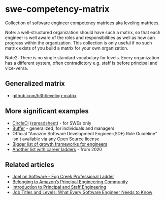 # swe-competency-matrix
Collection of software engineer competency matrices aka leveling matrices.

Note: a well-structured organization should have such a matrix, so that each engineer is well aware of the roles and responsibilities as well as how can progress within the organization. This collection is only useful if no such matrix exists of you build a matrix for your own organization.

Note2: There is no single standard vocabulary for levels. Every organization has a different system, often contradictory e.g. staff is before principal and vice-versa.

## Generalized matrix

* [github.com/h3h/leveling-matrix](https://h3h.github.io/leveling-matrix/)

## More significant examples

* [CircleCI](https://circleci.com/blog/why-we-re-designed-our-engineering-career-paths-at-circleci/) ([spreadsheet](https://docs.google.com/spreadsheets/d/131XZCEb8LoXqy79WWrhCX4sBnGhCM1nAIz4feFZJsEo/edit?gid=0)) - for SWEs only
* [Buffer](https://buffer.com/resources/career-framework/) - generalized, for individuals and managers
* Official "Amazon Software Development Engineer(SDE) Role Guideline" isn't available via any Open Source license
* [Bigger list of growth frameworks for engineers](https://scalingfunds.notion.site/Growth-Frameworks-for-Engineers-63caaa58edcb41c0ba28a0cf929f24db)
* [Another list with career ladders](https://www.swyx.io/career-ladders) - from 2020

## Related articles

* [Joel on Software - Fog Creek Professional Ladder](https://www.joelonsoftware.com/2009/02/13/fog-creek-professional-ladder/)
* [Belonging to Amazon’s Principal Engineering Community](https://medium.com/geekculture/belonging-to-amazons-principal-engineering-community-aa8059152fbf)
* [Introduction to Principal and Staff Engineering](https://ehotinger.com/blog/introduction-to-principal-and-staff-engineering/)
* [Job Titles and Levels: What Every Software Engineer Needs to Know](https://www.holloway.com/s/trh-job-titles-levels-fundamentals-for-software-engineering)